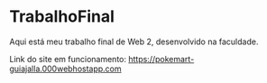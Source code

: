 # TrabalhoFinal
Aqui está meu trabalho final de Web 2, desenvolvido na faculdade.


Link do site em funcionamento: https://pokemart-guiajalla.000webhostapp.com
